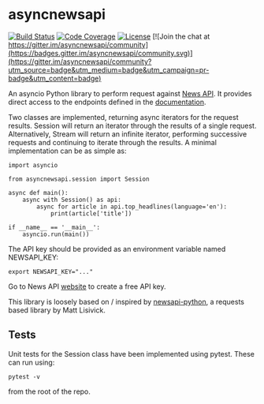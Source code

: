 # asyncnewsapi

[![Build Status](https://travis-ci.org/pkpinto/asyncnewsapi.svg?branch=master)](https://travis-ci.com/pkpinto/asyncnewsapi)
[![Code Coverage](https://codecov.io/gh/pkpinto/asyncnewsapi/branch/master/graph/badge.svg)](https://codecov.io/gh/pkpinto/asyncnewsapi)
[![License](https://img.shields.io/badge/License-Apache%202.0-blue.svg)](https://opensource.org/licenses/Apache-2.0)
[![Join the chat at https://gitter.im/asyncnewsapi/community](https://badges.gitter.im/asyncnewsapi/community.svg)](https://gitter.im/asyncnewsapi/community?utm_source=badge&utm_medium=badge&utm_campaign=pr-badge&utm_content=badge)

An asyncio Python library to perform request against [News API](https://newsapi.org). It provides direct access to the endpoints defined in the [documentation](https://newsapi.org/docs/endpoints). 

Two classes are implemented, returning async iterators for the request results. Session will return an iterator through the results of a single request. Alternatively, Stream will return an infinite iterator, performing successive requests and continuing to iterate through the results. A minimal implementation can be as simple as:
```
import asyncio

from asyncnewsapi.session import Session

async def main():
    async with Session() as api:
        async for article in api.top_headlines(language='en'):
            print(article['title'])

if __name__ == '__main__':
    asyncio.run(main())
```

The API key should be provided as an environment variable named NEWSAPI_KEY:
```
export NEWSAPI_KEY="..."
```
Go to News API [website](https://newsapi.org) to create a free API key.

This library is loosely based on / inspired by [newsapi-python](https://github.com/mattlisiv/newsapi-python), a requests based library by Matt Lisivick.

## Tests

Unit tests for the Session class have been implemented using pytest. These can run using:
```
pytest -v
```
from the root of the repo.
